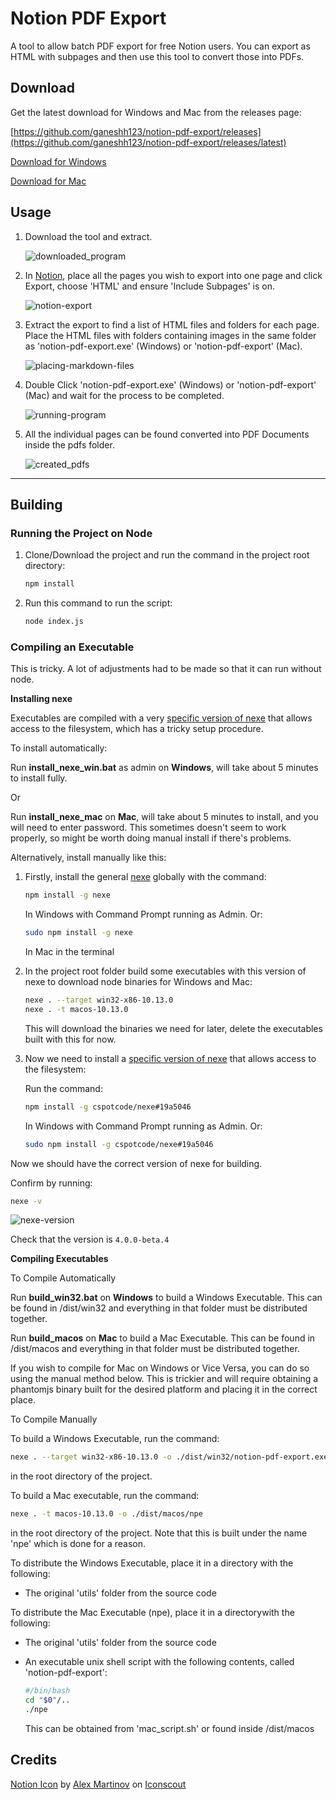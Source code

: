 # Notion PDF Export

A tool to allow batch PDF export for free Notion users. You can export as HTML with subpages and then use this tool to convert those into PDFs.


## Download

Get the latest download for Windows and Mac from the releases page:

[https://github.com/ganeshh123/notion-pdf-export/releases](https://github.com/ganeshh123/notion-pdf-export/releases/latest)

[Download for Windows](https://github.com/ganeshh123/notion-pdf-export/releases/download/1.20/windows_notion-pdf-export_1.20.zip)

[Download for Mac](https://github.com/ganeshh123/notion-pdf-export/releases/download/1.20/mac_notion-pdf-export_1.20.zip)

## Usage

1. Download the tool and extract.

    ![downloaded_program](./docs/downloaded_program.png)

2. In [Notion](https://notion.so), place all the pages you wish to export into one page and click Export, choose 'HTML' and ensure 'Include Subpages' is on.

    ![notion-export](./docs/notion-export.png)

3. Extract the export to find a list of HTML files and folders for each page. Place the HTML files with folders containing images in the same folder as 'notion-pdf-export.exe' (Windows) or 'notion-pdf-export' (Mac).

    ![placing-markdown-files](./docs/placing-html-files.png)

4. Double Click 'notion-pdf-export.exe' (Windows) or 'notion-pdf-export' (Mac) and wait for the process to be completed.

    ![running-program](./docs/running-program.png)

5. All the individual pages can be found converted into PDF Documents inside the pdfs folder.

    ![created_pdfs](./docs/created_pdfs.png)

---

## Building

### Running the Project on Node

1. Clone/Download the project and run the command in the project root directory:

    ```bash
    npm install
    ```
2. Run this command to run the script:

    ```bash
    node index.js
    ```

### Compiling an Executable

This is tricky. A lot of adjustments had to be made so that it can run without node.

**Installing nexe**

Executables are compiled with a very [specific version of nexe](https://github.com/cspotcode/nexe/tree/fix-vfs) that allows access to the filesystem, which has a tricky setup procedure.

To install automatically:

Run **install_nexe_win.bat** as admin on **Windows**, will take about 5 minutes to install fully.

Or

Run **install_nexe_mac** on **Mac**, will take about 5 minutes to install, and you will need to enter password. This sometimes doesn't seem to work properly, so might be worth doing manual install if there's problems.

Alternatively, install manually like this:

1. Firstly, install the general [nexe](https://www.npmjs.com/package/nexe) globally with the command:

    ```bash
    npm install -g nexe
    ```

    In Windows with Command Prompt running as Admin. Or:

    ```bash
    sudo npm install -g nexe
    ```

    In Mac in the terminal

2. In the project root folder build some executables with this version of nexe to download node binaries for Windows and Mac:

    ```bash
    nexe . --target win32-x86-10.13.0
    nexe . -t macos-10.13.0
    ```

    This will download the binaries we need for later, delete the executables built with this for now.

3. Now we need to install a [specific version of nexe](https://github.com/cspotcode/nexe/tree/fix-vfs) that allows access to the filesystem:

    Run the command:

    ```bash
    npm install -g cspotcode/nexe#19a5046
    ```

    In Windows with Command Prompt running as Admin. Or:

    ```bash
    sudo npm install -g cspotcode/nexe#19a5046
    ```

Now we should have the correct version of nexe for building.

Confirm by running:

```bash
nexe -v
```

![nexe-version](/docs/nexe-version.png)

Check that the version is `4.0.0-beta.4`

**Compiling Executables**

To Compile Automatically

Run **build_win32.bat** on **Windows** to build a Windows Executable. This can be found in /dist/win32 and everything in that folder must be distributed together.

Run **build_macos** on **Mac** to build a Mac Executable. This can be found in /dist/macos and everything in that folder must be distributed together.

If you wish to compile for Mac on Windows or Vice Versa, you can do so using the manual method below. This is trickier and will require obtaining a phantomjs binary built for the desired platform and placing it in the correct place.


To Compile Manually

To build a Windows Executable, run the command:
```bash
nexe . --target win32-x86-10.13.0 -o ./dist/win32/notion-pdf-export.exe
```
in the root directory of the project.

To build a Mac executable, run the command:
```bash
nexe . -t macos-10.13.0 -o ./dist/macos/npe
```
in the root directory of the project. Note that this is built under the name 'npe' which is done for a reason.

To distribute the Windows Executable, place it in a directory with the following:

- The original 'utils' folder from the source code


To distribute the Mac Executable (npe), place it in a directorywith the following:

- The original 'utils' folder from the source code
- An executable unix shell script with the following contents, called 'notion-pdf-export':

    ```bash
    #/bin/bash
    cd "$0"/..
    ./npe
    ```

    This can be obtained from 'mac_script.sh' or found inside /dist/macos

## Credits
<a href="https://iconscout.com/icons/notion" target="_blank">Notion Icon</a> by <a href="https://iconscout.com/contributors/Rengised">Alex Martinov</a> on <a href="https://iconscout.com">Iconscout</a>
